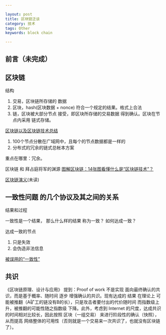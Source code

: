 ```yaml
---

layout: post
title: 区块链泛谈
category: 技术
tags: Other
keywords: block chain

---
```


## 前言（未完成）
	
## 区块链

结构

1. 交易，区块链所存储的 数据
2. 区块，hash(区块数据  + nonce) 符合一个规定的结果。格式上合法 
3. 链，区块被大部分节点 接受，即区块所存储的交易数据 得到确认。区块在节点内采用 链式存储。

	
[区块链以及区块链技术总结](https://zhuanlan.zhihu.com/p/22609209)

1. 100个节点分散在广域网中，且每个的节点数据都是一样的
2. 分布式的冗余的链式总帐本方案


重点在哪里：冗余。

区块链 和 拜占庭将军的渊源 [ 图解区块链：14张图看懂什么是“区块链技术”？](https://blog.csdn.net/wo541075754/article/details/54743138)


[区块链演义](https://zhuanlan.zhihu.com/c_106064493)(未读)


## 一致性问题 的几个协议及其之间的关系

结果和过程

一致性是一个结果， 那么什么样的结果 称为一致？
如何达成一致？

达成一致的节点

1. 只是失效
2. 会伪造非法信息

[被误用的“一致性”](http://blog.kongfy.com/2016/08/%E8%A2%AB%E8%AF%AF%E7%94%A8%E7%9A%84%E4%B8%80%E8%87%B4%E6%80%A7/)

## 共识

《区块链原理、设计与应用》 提到：Proof of work 不是实现 面向最终确认的共识，而是基于概率、随时间 逐步 增强确认的共识。现有达成的 结果 在理论上 可能被推翻（A矿工的链没有B的长），只是攻击者要付出的代价随时间 而指数级上升，被推翻的可能性随之指数级 下降。此外，考虑到 Internet 的尺度，达成共识的时间相对比较长，因此按照 区块（一组交易） 来进行阶段性的确认（快照），从而提高 网络整体的可用性（否则就是一个交易来一次共识了，也就没有区块链了）。